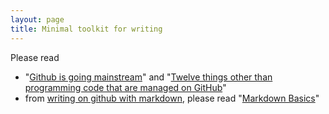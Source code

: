 ```yaml
---
layout: page
title: Minimal toolkit for writing
---
```



Please read

- "[Github is going mainstream][wired]" and "[Twelve things other than programming code that are managed on GitHub][gh12]"
- from [writing on github with markdown](https://help.github.com/categories/writing-on-github/), please read "[Markdown Basics](https://help.github.com/articles/markdown-basics/)"


[wired]: http://www.wired.com/2013/09/github-for-anything/

[gh12]:  http://www.itworld.com/article/2822952/open-source-tools/142227-Gitty-up-12-things-other-than-programming-code-that-are-managed-on-GitHub.html#slide1